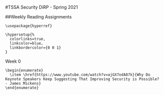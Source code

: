 #TSSA Security DiRP - Spring 2021

##Weekly Reading Assignments

```TeX
\usepackage{hyperref}

\hypersetup{%
  colorlinks=true,
  linkcolor=blue,
  linkbordercolor={0 0 1}
}
```

Week 0

```TeX
\begin{enumerate}
  \item \href{https://www.youtube.com/watch?v=ajGX7odA87k}{Why Do Keynote Speakers Keep Suggesting That Improving Security is Possible? - James Mickens}
\end{enumerate}
```


